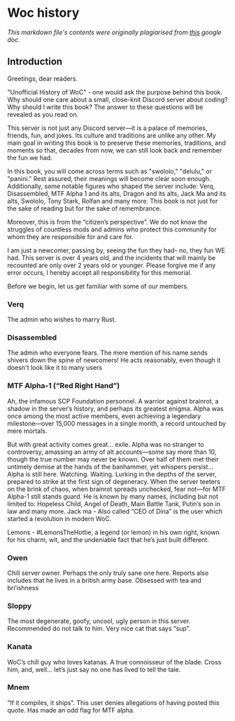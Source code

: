 # Woc history

*This markdown file's contents were originally plagiarised from [this](https://docs.google.com/document/d/1tl46reu2qjMYFvGOAILWCUb3HDOgEtGEUzeMOzO0Y40/) google doc.*

## Introduction

Greetings, dear readers.

"Unofficial History of WoC" - one would ask the purpose behind this book. Why should one care about a small, close-knit Discord server about coding? Why should I write this book? The answer to these questions will be revealed as you read on.

This server is not just any Discord server—it is a palace of memories, friends, fun, and jokes. Its culture and traditions are unlike any other. My main goal in writing this book is to preserve these memories, traditions, and moments so that, decades from now, we can still look back and remember the fun we had.

In this book, you will come across terms such as "swololo," "delulu," or "panini." Rest assured, their meanings will become clear soon enough. Additionally, some notable figures who shaped the server include: Verq, Disassembled, MTF Alpha 1 and its alts, Dragon and its alts, Jack Ma and its alts, Swololo, Tony Stark, Rolfan and many more.
This book is not just for the sake of reading but for the sake of remembrance.

Moreover, this is from the “citizen’s perspective”. We do not know the struggles of countless mods and admins who protect this community for whom they are responsible for and care for.

I am just a newcomer, passing by, seeing the fun they had- no, they fun WE had. This server is over 4 years old, and the incidents that will mainly be recounted are only over 2 years old or younger. Please forgive me if any error occurs, I hereby accept all responsibility for this memorial.

Before we begin, let us get familiar with some of our members.

### Verq

The admin who wishes to marry Rust.

### Disassembled

The admin who everyone fears. The mere mention of his name sends shivers down the spine of newcomers! He acts reasonably, even though it doesn't look like it to many users

### MTF Alpha-1 (“Red Right Hand”)

Ah, the infamous SCP Foundation personnel. A warrior against brainrot, a shadow in the server’s history, and perhaps its greatest enigma. Alpha was once among the most active members, even achieving a legendary milestone—over 15,000 messages in a single month, a record untouched by mere mortals.

But with great activity comes great… exile. Alpha was no stranger to controversy, amassing an army of alt accounts—some say more than 10, though the true number may never be known. Over half of them met their untimely demise at the hands of the banhammer, yet whispers persist…
Alpha is still here. Watching. Waiting. Lurking in the depths of the server, prepared to strike at the first sign of degeneracy. When the server teeters on the brink of chaos, when brainrot spreads unchecked, fear not—for MTF Alpha-1 still stands guard. He is known by many names, including but not limited to: Hopeless Child, Angel of Death, Main Battle Tank, Putin’s son in law and many more. 
Jack ma - Also called “CEO of Dina” is the user which started a revolution in modern WoC. 

Lemons - #LemonsTheHottie, a legend (or lemon) in his own right, known for his charm, wit, and the undeniable fact that he’s just built different.

### Owen

Chill server owner. Perhaps the only truly sane one here. Reports also includes that he lives in a british army base. Obsessed with tea and bri’ishness

### Sloppy

The most degenerate, goofy, uncool, ugly person in this server. Recommended do not talk to him. Very nice cat that says “sup”.

### Kanata

WoC’s chill guy who loves katanas. A true connoisseur of the blade. Cross him, and, well… let’s just say no one has lived to tell the tale.

### Mnem

“If it compiles, it ships”. This user denies allegations of having posted this quote. Has made an odd flag for MTF alpha.
